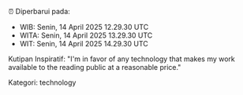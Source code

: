 ⏰ Diperbarui pada:
- WIB: Senin, 14 April 2025 12.29.30 UTC
- WITA: Senin, 14 April 2025 13.29.30 UTC
- WIT: Senin, 14 April 2025 14.29.30 UTC

Kutipan Inspiratif:
"I'm in favor of any technology that makes my work available to the reading public at a reasonable price."


Kategori: technology

